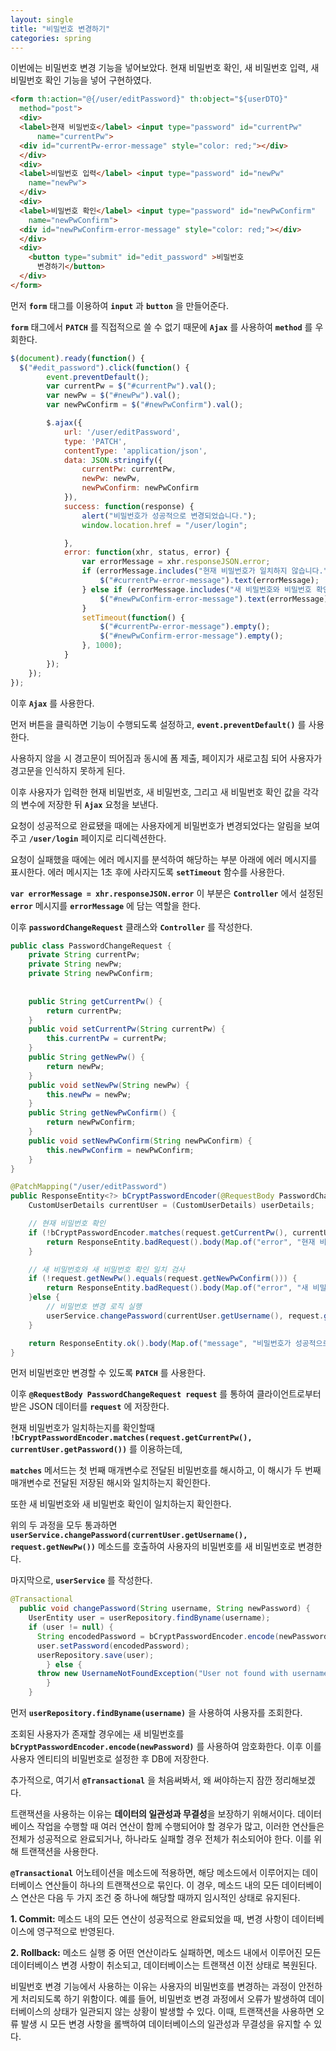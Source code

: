 ```yaml
---
layout: single
title: "비밀번호 변경하기"
categories: spring
---
```


이번에는 비밀번호 변경 기능을 넣어보았다. 현재 비밀번호 확인, 새 비밀번호 입력, 새 비밀번호 확인 기능을 넣어 구현하였다.

```html
<form th:action="@{/user/editPassword}" th:object="${userDTO}"
  method="post">
  <div>
  <label>현재 비밀번호</label> <input type="password" id="currentPw"
      name="currentPw">
  <div id="currentPw-error-message" style="color: red;"></div>
  </div>
  <div>
  <label>비밀번호 입력</label> <input type="password" id="newPw"
    name="newPw">
  </div>
  <div>
  <label>비밀번호 확인</label> <input type="password" id="newPwConfirm"
    name="newPwConfirm">
  <div id="newPwConfirm-error-message" style="color: red;"></div>
  </div>
  <div>
    <button type="submit" id="edit_password" >비밀번호
      변경하기</button>
  </div>
</form>
```

먼저 **`form`** 태그를 이용하여 **`input`** 과 **`button`** 을 만들어준다.

**`form`** 태그에서 **`PATCH`** 를 직접적으로 쓸 수 없기 때문에 **`Ajax`** 를 사용하여 **`method`** 를 우회한다.

```javascript
$(document).ready(function() {
  $("#edit_password").click(function() {
		event.preventDefault();
		var currentPw = $("#currentPw").val();
		var newPw = $("#newPw").val();
		var newPwConfirm = $("#newPwConfirm").val();

		$.ajax({
			url: '/user/editPassword',
			type: 'PATCH',
			contentType: 'application/json',
			data: JSON.stringify({
				currentPw: currentPw,
				newPw: newPw,
				newPwConfirm: newPwConfirm
			}),
			success: function(response) {
				alert("비밀번호가 성공적으로 변경되었습니다.");
				window.location.href = "/user/login";

			},
			error: function(xhr, status, error) {
				var errorMessage = xhr.responseJSON.error;
				if (errorMessage.includes("현재 비밀번호가 일치하지 않습니다.")) {
					$("#currentPw-error-message").text(errorMessage);
				} else if (errorMessage.includes("새 비밀번호와 비밀번호 확인이 일치하지 않습니다.")) {
					$("#newPwConfirm-error-message").text(errorMessage);
				}
				setTimeout(function() {
					$("#currentPw-error-message").empty();
					$("#newPwConfirm-error-message").empty();
				}, 1000);
			}
		});
	});
});
```

이후 **`Ajax`** 를 사용한다.

먼저 버튼을 클릭하면 기능이 수행되도록 설정하고, **`event.preventDefault()`** 를 사용한다. 

사용하지 않을 시 경고문이 띄어짐과 동시에 폼 제출, 페이지가 새로고침 되어 사용자가 경고문을 인식하지 못하게 된다.

이후 사용자가 입력한 현재 비밀번호, 새 비밀번호, 그리고 새 비밀번호 확인 값을 각각의 변수에 저장한 뒤 **`Ajax`** 요청을 보낸다.

요청이 성공적으로 완료됐을 때에는 사용자에게 비밀번호가 변경되었다는 알림을 보여주고 **`/user/login`** 페이지로 리디렉션한다.

요청이 실패했을 때에는 에러 메시지를 분석하여 해당하는 부분 아래에 에러 메시지를 표시한다. 에러 메시지는 1초 후에 사라지도록 **`setTimeout`** 함수를 사용한다.

**`var errorMessage = xhr.responseJSON.error`** 이 부분은 **`Controller`** 에서 설정된 **`error`** 메시지를 **`errorMessage`** 에 담는 역할을 한다.

이후 **`passwordChangeRequest`** 클래스와 **`Controller`** 를 작성한다.

```java
public class PasswordChangeRequest {
	private String currentPw;
	private String newPw;
	private String newPwConfirm;
	
	
	public String getCurrentPw() {
		return currentPw;
	}
	public void setCurrentPw(String currentPw) {
		this.currentPw = currentPw;
	}
	public String getNewPw() {
		return newPw;
	}
	public void setNewPw(String newPw) {
		this.newPw = newPw;
	}
	public String getNewPwConfirm() {
		return newPwConfirm;
	}
	public void setNewPwConfirm(String newPwConfirm) {
		this.newPwConfirm = newPwConfirm;
	}
}
```

```java
@PatchMapping("/user/editPassword")
public ResponseEntity<?> bCryptPasswordEncoder(@RequestBody PasswordChangeRequest request, @AuthenticationPrincipal UserDetails userDetails) {
    CustomUserDetails currentUser = (CustomUserDetails) userDetails;

    // 현재 비밀번호 확인
    if (!bCryptPasswordEncoder.matches(request.getCurrentPw(), currentUser.getPassword())) {
        return ResponseEntity.badRequest().body(Map.of("error", "현재 비밀번호가 일치하지 않습니다."));
    }

    // 새 비밀번호와 새 비밀번호 확인 일치 검사
    if (!request.getNewPw().equals(request.getNewPwConfirm())) {
        return ResponseEntity.badRequest().body(Map.of("error", "새 비밀번호와 비밀번호 확인이 일치하지 않습니다."));
    }else {
        // 비밀번호 변경 로직 실행
        userService.changePassword(currentUser.getUsername(), request.getNewPw());
    }

    return ResponseEntity.ok().body(Map.of("message", "비밀번호가 성공적으로 변경되었습니다."));
}
```

먼저 비밀번호만 변경할 수 있도록 **`PATCH`** 를 사용한다.

이후 **`@RequestBody PasswordChangeRequest request`** 를 통하여 클라이언트로부터 받은 JSON 데이터를 **`request`** 에 저장한다.

현재 비밀번호가 일치하는지를 확인할때 **`!bCryptPasswordEncoder.matches(request.getCurrentPw(), currentUser.getPassword())`** 를 이용하는데,

**`matches`** 메서드는 첫 번째 매개변수로 전달된 비밀번호를 해시하고, 이 해시가 두 번째 매개변수로 전달된 저장된 해시와 일치하는지 확인한다.

또한 새 비밀번호와 새 비밀번호 확인이 일치하는지 확인한다. 

위의 두 과정을 모두 통과하면 **`userService.changePassword(currentUser.getUsername(), request.getNewPw())`** 메소드를 호출하여 사용자의 비밀번호를 새 비밀번호로 변경한다.

마지막으로, **`userService`** 를 작성한다.

```java
@Transactional
  public void changePassword(String username, String newPassword) {
    UserEntity user = userRepository.findByname(username);
    if (user != null) {
      String encodedPassword = bCryptPasswordEncoder.encode(newPassword);
      user.setPassword(encodedPassword);
      userRepository.save(user);
		} else {
      throw new UsernameNotFoundException("User not found with username: " + username);
		}
	}
```

먼저 **`userRepository.findByname(username)`** 을 사용하여 사용자를 조회한다. 

조회된 사용자가 존재할 경우에는 새 비밀번호를 **`bCryptPasswordEncoder.encode(newPassword)`** 를 사용하여 암호화한다. 이후 이를 사용자 엔티티의 비밀번호로 설정한 후 DB에 저장한다.

추가적으로, 여기서 **`@Transactional`** 을 처음써봐서, 왜 써야하는지 잠깐 정리해보겠다.

트랜잭션을 사용하는 이유는 **데이터의 일관성과 무결성**을 보장하기 위해서이다. 데이터베이스 작업을 수행할 때 여러 연산이 함께 수행되어야 할 경우가 많고, 이러한 연산들은 전체가 성공적으로 완료되거나, 하나라도 실패할 경우 전체가 취소되어야 한다. 이를 위해 트랜잭션을 사용한다.

**`@Transactional`** 어노테이션을 메소드에 적용하면, 해당 메소드에서 이루어지는 데이터베이스 연산들이 하나의 트랜잭션으로 묶인다. 이 경우, 메소드 내의 모든 데이터베이스 연산은 다음 두 가지 조건 중 하나에 해당할 때까지 임시적인 상태로 유지된다.

**1. Commit:** 메소드 내의 모든 연산이 성공적으로 완료되었을 때, 변경 사항이 데이터베이스에 영구적으로 반영된다.

**2. Rollback:** 메소드 실행 중 어떤 연산이라도 실패하면, 메소드 내에서 이루어진 모든 데이터베이스 변경 사항이 취소되고, 데이터베이스는 트랜잭션 이전 상태로 복원된다.

비밀번호 변경 기능에서 사용하는 이유는 사용자의 비밀번호를 변경하는 과정이 안전하게 처리되도록 하기 위함이다. 예를 들어, 비밀번호 변경 과정에서 오류가 발생하여 데이터베이스의 상태가 일관되지 않는 상황이 발생할 수 있다. 이때, 트랜잭션을 사용하면 오류 발생 시 모든 변경 사항을 롤백하여 데이터베이스의 일관성과 무결성을 유지할 수 있다.





